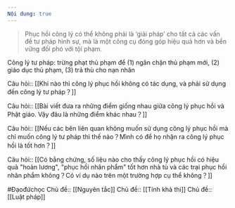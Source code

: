 ```yaml
---
Nội dung: true
---
```



> Phục hồi công lý có thể không phải là ‘giải pháp’ cho tất cả các vấn đề tư pháp hình sự, mà là một công cụ đóng góp hiệu quả hơn và bền vững đối phó với tội phạm.

Công lý tư pháp: trừng phạt thủ phạm để (1) ngăn chặn thủ phạm mới, (2) giáo dục thủ phạm, (3) trả thù cho nạn nhân

Câu hỏi:: [[Khi nào thì công lý phục hồi không có tác dụng, và phải sử dụng đến công lý tư pháp？]]

Câu hỏi:: [[Bài viết đưa ra những điểm giống nhau giữa công lý phục hồi và Phật giáo. Vậy đâu là những điểm khác nhau？]] 

Câu hỏi:: [[Nếu các bên liên quan không muốn sử dụng công lý phục hồi mà chỉ muốn công lý tư pháp thì thế nào？Mình có để họ nhận ra công lý phục hồi là tốt hơn？]] 

Câu hỏi:: [[Có bằng chứng, số liệu nào cho thấy công lý phục hồi có hiệu quả "hoàn lương", "phục hồi nhân phẩm" tốt hơn nhà tù và các trại phục hồi nhân phẩm không？Có ví dụ nào trên một trường hợp cụ thể không？]] 

#Đạođứchọc
Chủ đề:: [[Nguyên tắc]]
Chủ đề:: [[Tính khả thi]]
Chủ đề:: [[Luật pháp]]